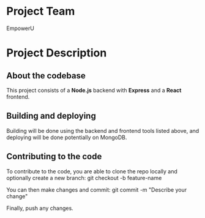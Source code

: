 # Project Team
EmpowerU

# Project Description

## About the codebase
This project consists of a **Node.js** backend with **Express** and a **React** frontend.

## Building and deploying
Building will be done using the backend and frontend tools listed above, and deploying will be done potentially on MongoDB.

## Contributing to the code
To contribute to the code, you are able to clone the repo locally and
optionally create a new branch: git checkout -b feature-name

You can then make changes and commit: git commit -m "Describe your change"

Finally, push any changes.

